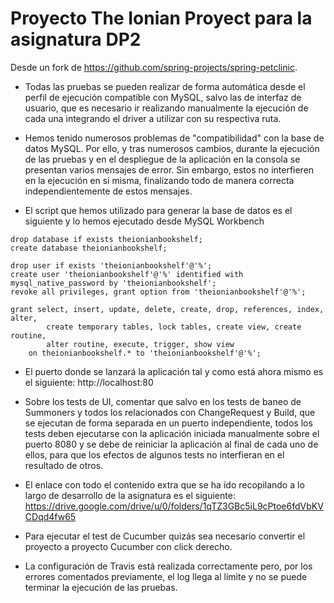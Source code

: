 # Proyecto The Ionian Proyect para la asignatura DP2

Desde un fork de https://github.com/spring-projects/spring-petclinic. 

 - Todas las pruebas se pueden realizar de forma automática desde el perfil de ejecución compatible con MySQL, salvo las de interfaz de usuario, que es necesario ir realizando manualmente la ejecución de cada una integrando el driver a utilizar con su respectiva ruta.
 
 - Hemos tenido numerosos problemas de "compatibilidad" con la base de datos MySQL. Por ello, y tras numerosos cambios, durante la ejecución de las pruebas y en el despliegue de la aplicación en la consola se presentan varios mensajes de error. Sin embargo, estos no interfieren en la ejecución en sí misma, finalizando todo de manera correcta independientemente de estos mensajes.
 
 - El script que hemos utilizado para generar la base de datos es el siguiente y lo hemos ejecutado desde MySQL Workbench
```
drop database if exists theionianbookshelf;
create database theionianbookshelf;

drop user if exists 'theionianbookshelf'@'%';
create user 'theionianbookshelf'@'%' identified with mysql_native_password by 'theionianbookshelf';
revoke all privileges, grant option from 'theionianbookshelf'@'%';

grant select, insert, update, delete, create, drop, references, index, alter, 
        create temporary tables, lock tables, create view, create routine, 
        alter routine, execute, trigger, show view
    on theionianbookshelf.* to 'theionianbookshelf'@'%';
```

- El puerto donde se lanzará la aplicación tal y como está ahora mismo es el siguiente: http://localhost:80

- Sobre los tests de UI, comentar que salvo en los tests de baneo de Summoners y todos los relacionados con ChangeRequest y Build, que se ejecutan de forma separada en un puerto independiente, todos los tests deben ejecutarse con la aplicación iniciada manualmente sobre el puerto 8080 y se debe de reiniciar la aplicación al final de cada uno de ellos, para que los efectos de algunos tests no interfieran en el resultado de otros.

- El enlace con todo el contenido extra que se ha ido recopilando a lo largo de desarrollo de la asignatura es el siguiente: https://drive.google.com/drive/u/0/folders/1qTZ3GBc5iL9cPtoe6fdVbKVCDqd4fw65

- Para ejecutar el test de Cucumber quizás sea necesario convertir el proyecto a proyecto Cucumber con click derecho.

- La configuración de Travis está realizada correctamente pero, por los errores comentados previamente, el log llega al límite y no se puede terminar la ejecución de las pruebas.
